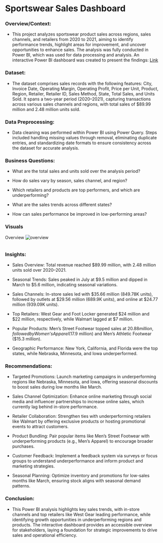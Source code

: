 # Sportswear Sales Dashboard


### Overview/Context:
- This project analyzes sportswear product sales across regions, sales channels, and retailers from 2020 to 2021, aiming to identify performance trends, highlight areas for improvement, and uncover opportunities to enhance sales. The analysis was fully conducted in Power BI, which was used for data processing and analysis. An interactive Power BI dashboard was created to present the findings: [Link](https://app.powerbi.com/view?r=eyJrIjoiOTU2MWE4YzAtNjU3Mi00NzIxLWJhODMtODZmYzlmYzgwOGUzIiwidCI6IjAzNWEyYzY4LTc2YjQtNGViYS1hMTVhLWNiYmNhOTY4NjhjZCJ9)

  
### Dataset:
- The dataset comprises sales records with the following features: City, Invoice Date, Operating Margin, Operating Profit, Price per Unit, Product, Region, Retailer, Retailer ID, Sales Method, State, Total Sales, and Units Sold. It spans a two-year period (2020–2021), capturing transactions across various sales channels and regions, with total sales of $89.99 million and 2.48 million units sold.

  
### Data Preprocessing:
- Data cleaning was performed within Power BI using Power Query. Steps included handling missing values through removal, eliminating duplicate entries, and 
  standardizing date formats to ensure consistency across the dataset for accurate analysis.
  
### Business Questions:  
- What are the total sales and units sold over the analysis period?  

- How do sales vary by season, sales channel, and region?  

- Which retailers and products are top performers, and which are underperforming?  

- What are the sales trends across different states?  

- How can sales performance be improved in low-performing areas?

### Visuals

Overview
![overview]()


![]()


### Insights:  
- Sales Overview: Total revenue reached $89.99 million, with 2.48 million units sold over 2020–2021.  

- Seasonal Trends: Sales peaked in July at $9.5 million and dipped in March to $5.6 million, indicating seasonal variations.  

- Sales Channels: In-store sales led with $35.66 million (849.78K units), followed by outlets at $29.56 million (689.9K units), and online at $24.77 million (939.09K units).  

- Top Retailers: West Gear and Foot Locker generated $24 million and $22 million, respectively, while Walmart lagged at $7 million.  

- Popular Products: Men’s Street Footwear topped sales at $20.88 million, followed by Women’s Apparel ($17.9 million) and Men’s Athletic Footwear ($15.3 million).  

- Geographic Performance: New York, California, and Florida were the top states, while Nebraska, Minnesota, and Iowa underperformed.

### Recommendations:  
- Targeted Promotions: Launch marketing campaigns in underperforming regions like Nebraska, Minnesota, and Iowa, offering seasonal discounts to boost sales during low months like March.  

- Sales Channel Optimization: Enhance online marketing through social media and influencer partnerships to increase online sales, which currently lag behind in-store performance.  

- Retailer Collaboration: Strengthen ties with underperforming retailers like Walmart by offering exclusive products or hosting promotional events to attract customers.  

- Product Bundling: Pair popular items like Men’s Street Footwear with underperforming products (e.g., Men’s Apparel) to encourage broader purchases.  

- Customer Feedback: Implement a feedback system via surveys or focus groups to understand underperformance and inform product and marketing strategies.  

- Seasonal Planning: Optimize inventory and promotions for low-sales months like March, ensuring stock aligns with seasonal demand patterns.

### Conclusion:
- This Power BI analysis highlights key sales trends, with in-store channels and top retailers like West Gear leading performance, while identifying growth opportunities in underperforming regions and products. The interactive dashboard provides an accessible overview for stakeholders, laying a foundation for strategic improvements to drive sales and operational efficiency.



